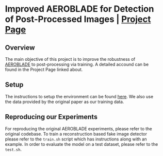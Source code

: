 # Improved AEROBLADE for Detection of Post-Processed Images | [Project Page](https://anisundar18.github.io/aeroblade_mod/)


## Overview
The main objective of this project is to improve the robustness of [AEROBLADE](https://github.com/jonasricker/aeroblade) to post-processing via training. A detailed accound can be found in the Project Page linked about.

## Setup
The instructions to setup the environment can be found [here](https://github.com/jonasricker/aeroblade). We also use the data provided by the original paper as our training data.

## Reproducing our Experiments
For reproducing the original AEROBLADE experiments, please refer to the original codebase. To train a reconstruction based fake image detector please refer to the `train.sh` script which has instructions along with an example. In order to evaluate the model on a test dataset, please refer to the `test.sh`. 


